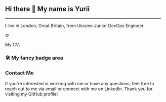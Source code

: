 ## Hi there 👋 My name is Yurii 
---
I live in London, Great Britain, from Ukraine 
Junior DevOps Engineer 


:gear:

My CV: 


### 🛠 My fancy badge area 


### Contact Me
If you're interested in working with me or have any questions, feel free to reach out to me via email or connect with me on LinkedIn.
Thank you for visiting my GitHub profile! 

